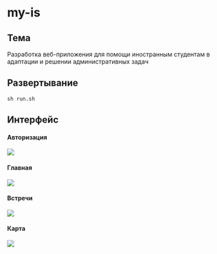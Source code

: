# my-is
## Тема
Разработка веб-приложения для помощи иностранным студентам в адаптации и решении административных задач

## Развертывание
```sh run.sh```

## Интерфейс
#### Авторизация
![](static/img_1.png)
#### Главная
![](static/img.png)
#### Встречи
![](static/img_3.png)
#### Карта
![](static/img_2.png)